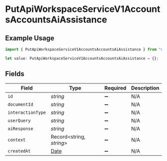 # PutApiWorkspaceServiceV1AccountsAccountsAiAssistance

## Example Usage

```typescript
import { PutApiWorkspaceServiceV1AccountsAccountsAiAssistance } from "oppulence-backend-sdk/models/operations";

let value: PutApiWorkspaceServiceV1AccountsAccountsAiAssistance = {};
```

## Fields

| Field                                                                                         | Type                                                                                          | Required                                                                                      | Description                                                                                   |
| --------------------------------------------------------------------------------------------- | --------------------------------------------------------------------------------------------- | --------------------------------------------------------------------------------------------- | --------------------------------------------------------------------------------------------- |
| `id`                                                                                          | *string*                                                                                      | :heavy_minus_sign:                                                                            | N/A                                                                                           |
| `documentId`                                                                                  | *string*                                                                                      | :heavy_minus_sign:                                                                            | N/A                                                                                           |
| `interactionType`                                                                             | *string*                                                                                      | :heavy_minus_sign:                                                                            | N/A                                                                                           |
| `userQuery`                                                                                   | *string*                                                                                      | :heavy_minus_sign:                                                                            | N/A                                                                                           |
| `aiResponse`                                                                                  | *string*                                                                                      | :heavy_minus_sign:                                                                            | N/A                                                                                           |
| `context`                                                                                     | Record<string, *string*>                                                                      | :heavy_minus_sign:                                                                            | N/A                                                                                           |
| `createdAt`                                                                                   | [Date](https://developer.mozilla.org/en-US/docs/Web/JavaScript/Reference/Global_Objects/Date) | :heavy_minus_sign:                                                                            | N/A                                                                                           |